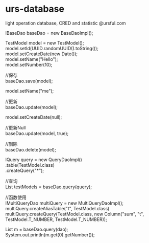 # urs-database
light operation database, CRED and statistic  @ursful.com<br/>

IBaseDao<TestModel> baseDao = new BaseDaoImpl<TestModel>();<br/>

TestModel model = new TestModel();<br/>
model.setId(UUID.randomUUID().toString());<br/>
model.setCreateDate(new Date());<br/>
model.setName("Hello");<br/>
model.setNumber(10);<br/>

//保存<br/>
baseDao.save(model);<br/>
 
model.setName("me");<br/>

//更新<br/>
baseDao.update(model);<br/>

model.setCreateDate(null);<br/>

//更新Null<br/>
baseDao.update(model, true);<br/>

//删除<br/>
baseDao.delete(model);<br/>
        
IQuery<TestModel> query = new QueryDaoImpl<TestModel>()<br/>
.table(TestModel.class)<br/>
.createQuery("*");<br/>

//查询<br/>
List<TestModel> testModels = baseDao.query(query);<br/>

//函数使用<br/>
IMultiQueryDao<TestModel> multiQuery = new MultiQueryDaoImpl<TestModel>();<br/>
multiQuery.createAliasTable("t", TestModel.class)<br/>
multiQuery.createQuery(TestModel.class, new Column("sum", "t", TestModel.T_NUMBER, TestModel.T_NUMBER));<br/>

List<TestModel> m = baseDao.query(dao);<br/>
System.out.println(m.get(0).getNumber());<br/>